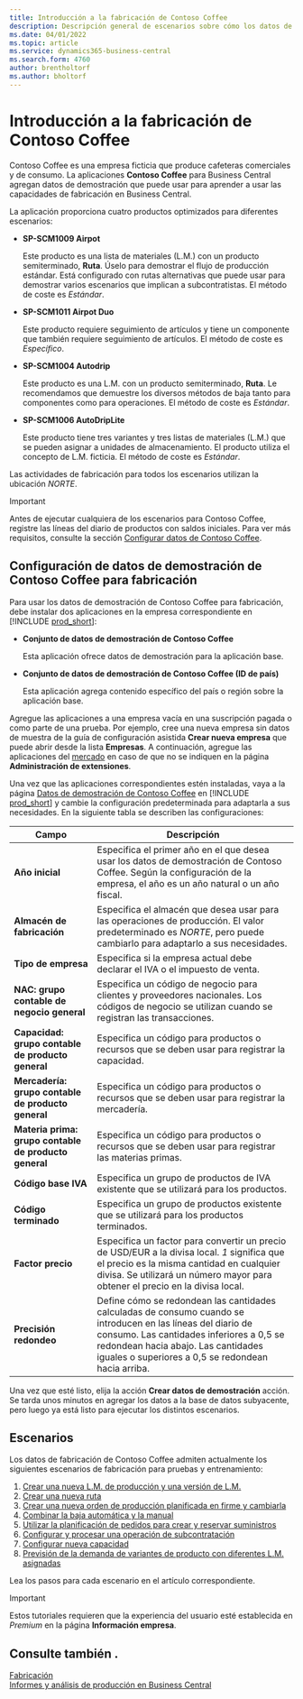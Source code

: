 ```yaml
---
title: Introducción a la fabricación de Contoso Coffee
description: Descripción general de escenarios sobre cómo los datos de demostración de Contoso Coffee pueden ayudarle a aprender a usar las capacidades de fabricación en Business Central.
ms.date: 04/01/2022
ms.topic: article
ms.service: dynamics365-business-central
ms.search.form: 4760
author: brentholtorf
ms.author: bholtorf
---
```


# Introducción a la fabricación de Contoso Coffee

Contoso Coffee es una empresa ficticia que produce cafeteras comerciales y de consumo. La aplicaciones **Contoso Coffee** para Business Central agregan datos de demostración que puede usar para aprender a usar las capacidades de fabricación en Business Central.  

La aplicación proporciona cuatro productos optimizados para diferentes escenarios:

- **SP-SCM1009 Airpot**  

  Este producto es una lista de materiales (L.M.) con un producto semiterminado, **Ruta**. Úselo para demostrar el flujo de producción estándar. Está configurado con rutas alternativas que puede usar para demostrar varios escenarios que implican a subcontratistas. El método de coste es *Estándar*.  

- **SP-SCM1011 Airpot Duo**  

  Este producto requiere seguimiento de artículos y tiene un componente que también requiere seguimiento de artículos. El método de coste es *Específico*.  

- **SP-SCM1004 Autodrip**  

  Este producto es una L.M. con un producto semiterminado, **Ruta**. Le recomendamos que demuestre los diversos métodos de baja tanto para componentes como para operaciones. El método de coste es *Estándar*.

- **SP-SCM1006 AutoDripLite**

  Este producto tiene tres variantes y tres listas de materiales (L.M.) que se pueden asignar a unidades de almacenamiento. El producto utiliza el concepto de L.M. ficticia. El método de coste es *Estándar*.

Las actividades de fabricación para todos los escenarios utilizan la ubicación *NORTE*.  

> [!IMPORTANT]
> Antes de ejecutar cualquiera de los escenarios para Contoso Coffee, registre las líneas del diario de productos con saldos iniciales. Para ver más requisitos, consulte la sección [Configurar datos de Contoso Coffee](#set-up-contoso-coffee-manufacturing-data).

## Configuración de datos de demostración de Contoso Coffee para fabricación

Para usar los datos de demostración de Contoso Coffee para fabricación, debe instalar dos aplicaciones en la empresa correspondiente en [!INCLUDE [prod_short](../../includes/prod_short.md)]:  

- **Conjunto de datos de demostración de Contoso Coffee**  

    Esta aplicación ofrece datos de demostración para la aplicación base.  
- **Conjunto de datos de demostración de Contoso Coffee (ID de país)**  

    Esta aplicación agrega contenido específico del país o región sobre la aplicación base.

Agregue las aplicaciones a una empresa vacía en una suscripción pagada o como parte de una prueba. Por ejemplo, cree una nueva empresa sin datos de muestra de la guía de configuración asistida **Crear nueva empresa** que puede abrir desde la lista **Empresas**. A continuación, agregue las aplicaciones del [mercado](../../ui-extensions-install-uninstall.md#install) en caso de que no se indiquen en la página **Administración de extensiones**.  

Una vez que las aplicaciones correspondientes estén instaladas, vaya a la página [Datos de demostración de Contoso Coffee](https://businesscentral.dynamics.com/?page=4760) en [!INCLUDE [prod_short](../../includes/prod_short.md)] y cambie la configuración predeterminada para adaptarla a sus necesidades. En la siguiente tabla se describen las configuraciones:  

|Campo  |Descripción  |
|---------|---------|
|**Año inicial** |Especifica el primer año en el que desea usar los datos de demostración de Contoso Coffee. Según la configuración de la empresa, el año es un año natural o un año fiscal.|
|**Almacén de fabricación** |Especifica el almacén que desea usar para las operaciones de producción. El valor predeterminado es *NORTE*, pero puede cambiarlo para adaptarlo a sus necesidades.|
|**Tipo de empresa**    |Especifica si la empresa actual debe declarar el IVA o el impuesto de venta. |
|**NAC: grupo contable de negocio general**|Especifica un código de negocio para clientes y proveedores nacionales. Los códigos de negocio se utilizan cuando se registran las transacciones. |
|**Capacidad: grupo contable de producto general**    |Especifica un código para productos o recursos que se deben usar para registrar la capacidad.|
|**Mercadería: grupo contable de producto general**    |Especifica un código para productos o recursos que se deben usar para registrar la mercadería.|
|**Materia prima: grupo contable de producto general**    |Especifica un código para productos o recursos que se deben usar para registrar las materias primas. |
|**Código base IVA**    |Especifica un grupo de productos de IVA existente que se utilizará para los productos.|
|**Código terminado**    |Especifica un grupo de productos existente que se utilizará para los productos terminados.|
|**Factor precio**     |Especifica un factor para convertir un precio de USD/EUR a la divisa local. *1* significa que el precio es la misma cantidad en cualquier divisa. Se utilizará un número mayor para obtener el precio en la divisa local. |
|**Precisión redondeo**  |Define cómo se redondean las cantidades calculadas de consumo cuando se introducen en las líneas del diario de consumo. Las cantidades inferiores a 0,5 se redondean hacia abajo. Las cantidades iguales o superiores a 0,5 se redondean hacia arriba.|

Una vez que esté listo, elija la acción **Crear datos de demostración** acción. Se tarda unos minutos en agregar los datos a la base de datos subyacente, pero luego ya está listo para ejecutar los distintos escenarios.  

## Escenarios

Los datos de fabricación de Contoso Coffee admiten actualmente los siguientes escenarios de fabricación para pruebas y entrenamiento:

1. [Crear una nueva L.M. de producción y una versión de L.M.](create-new-production-bom-version.md)  
2. [Crear una nueva ruta](create-new-routing.md)  
3. [Crear una nueva orden de producción planificada en firme y cambiarla](create-firm-planned-production-order-change.md)  
4. [Combinar la baja automática y la manual](combine-automatic-manual-flushing.md)  
5. [Utilizar la planificación de pedidos para crear y reservar suministros](order-planning-create-reserve-supply.md)  
6. [Configurar y procesar una operación de subcontratación](set-up-process-subcontracting-operation.md)  
7. [Configurar nueva capacidad](set-up-new-capacity.md)  
8. [Previsión de la demanda de variantes de producto con diferentes L.M. asignadas](variants.md)  

Lea los pasos para cada escenario en el artículo correspondiente.  

> [!IMPORTANT]
> Estos tutoriales requieren que la experiencia del usuario esté establecida en *Premium* en la página **Información empresa**.

## Consulte también .

[Fabricación](../../production-manage-manufacturing.md)  
[Informes y análisis de producción en Business Central](../../production-reports.md)  
